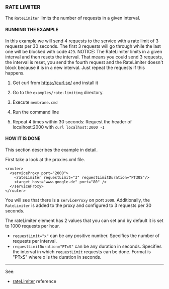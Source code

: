 ### RATE LIMITER

The `RateLimiter` limits the number of requests in a given interval.


#### RUNNING THE EXAMPLE

In this example we will send 4 requests to the service with a rate limit of 3 requests per 30 seconds. The first 3 requests will go through while the last one will be blocked with code `429`. NOTICE: The RateLimiter limits in a given interval and then resets the interval. That means you could send 3 requests, the interval is reset, you send the fourth request and the RateLimiter doesn't block because it is in a new interval. Just repeat the requests if this happens. 

1. Get curl from https://curl.se/ and install it

2. Go to the `examples/rate-limiting` directory.

3. Execute `membrane.cmd`

4. Run the command line

5. Repeat 4 times within 30 seconds: Request the header of localhost:2000 with `curl localhost:2000 -I`


#### HOW IT IS DONE

This section describes the example in detail.  

First take a look at the proxies.xml file.
```
<router>
  <serviceProxy port="2000">
    <rateLimiter requestLimit="3" requestLimitDuration="PT30S"/>
    <target host="www.google.de" port="80" />
  </serviceProxy>
</router>
```
You will see that there is a `serviceProxy` on port `2000`. Additionally, the `RateLimiter` is added to the proxy and configured to 3 requests per 30 seconds.

The rateLimiter element has 2 values that you can set and by default it is set to 1000 requests per hour.

* `requestLimit="x"` can be any positive number. Specifies the number of requests per interval.
* `requestLimitDuration="PTxS"` can be any duration in seconds. Specifies the interval in which `requestLimit` requests can be done. Format is "PTxS" where x is the duration in seconds.
 
--- 
See:
- [rateLimiter](https://membrane-soa.org/api-gateway-doc/current/configuration/reference/rateLimiter.htm) reference
